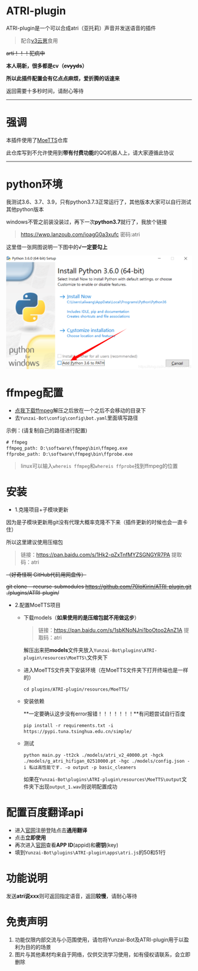 # ATRI-plugin

ATRI-plugin是一个可以合成atri（亚托莉）声音并发送语音的插件

> 配合[v3云崽](https://github.com/Le-niao/Yunzai-Bot)食用

~~arti！！！犯病中~~

**本人萌新，很多都是cv（~~cvyyds~~）**

**所以此插件配置会有亿点点麻烦，爱折腾的话速来**

返回需要十多秒时间，请耐心等待

---

# 强调

本插件使用了[MoeTTS](https://github.com/luoyily/MoeTTS/tree/main)仓库

此仓库写到不允许使用到**带有付费功能**的QQ机器人上，请大家遵循此协议

---

# python环境

我测试3.6、3.7、3.9，只有python3.7.3正常运行了，其他版本大家可以自行测试其他python版本

windows不管之前装没装过，再下一次**python3.7**就行了，我放个链接

> https://wwp.lanzoub.com/ioagG0a3xufc
> 密码:atri

这里借一张网图说明一下图中的√**一定要勾上**

![image](https://github.com/70loKirin/ATRI-plugin/blob/main/readme_/1.png)

# ffmpeg配置

* [点我下载ffmpeg](https://wwp.lanzoub.com/ifhhC091vp3a)解压之后放在一个之后不会移动的目录下
* 去`Yunzai-Bot\config\config\bot.yaml`里面填写路径

示例：(请复制自己的路径进行配置)

```
# ffmpeg
ffmpeg_path: D:\software\ffmpeg\bin\ffmpeg.exe
ffprobe_path: D:\software\ffmpeg\bin\ffprobe.exe
```

> linux可以输入`whereis ffmpeg`和`whereis ffprobe`找到ffmpeg的位置

# 安装

* 1.克隆项目+子模块更新

因为是子模块更新用git没有代理大概率克隆不下来（插件更新的时候也会一直卡住）

所以这里建议使用压缩包

> 链接：https://pan.baidu.com/s/1Hk2-qZxTnfMYZSGNGYR7PA 
> 提取码：atri

~~（好奇怪啊 GitHub代码用网盘传）~~

~~git clone --recurse-submodules https://github.com/70loKirin/ATRI-plugin.git ./plugins/ATRI-plugin/~~

* 2.配置MoeTTS项目

  * 下载models（**如果使用的是压缩包就不用做这步**）

    > 链接：https://pan.baidu.com/s/1sbKNoNJni1boOtoo2AnZ1A 
    > 提取码：atri

    解压出来把**models**文件夹放入`Yunzai-Bot\plugins\ATRI-plugin\resources\MoeTTS\`文件夹下

  * 进入MoeTTS文件夹下安装环境（在MoeTTS文件夹下打开终端也是一样的）

    ```
    cd plugins/ATRI-plugin/resources/MoeTTS/
    ```

  * 安装依赖

    **一定要确认这步没有error报错！！！！！！！**有问题尝试自行百度
  
    ```
    pip install -r requirements.txt -i https://pypi.tuna.tsinghua.edu.cn/simple/
    ```
  
  * 测试
  
    ```
    python main.py -tt2ck ./models/atri_v2_40000.pt -hgck ./models/g_atri_hifigan_02510000.pt -hgc ./models/config.json -i 私は高性能です. -o output -p basic_cleaners
    ```
  
    如果在`Yunzai-Bot\plugins\ATRI-plugin\resources\MoeTTS\output`文件夹下出现`output_1.wav`则说明配置成功

# 配置百度翻译api

* 进入[官网](http://api.fanyi.baidu.com/manage/developer)注册登陆点击**通用翻译**
* 点击**立即使用**
* 再次进入[官网](http://api.fanyi.baidu.com/manage/developer)查看**APP ID**(appid)和**密钥**(key)
* 填到`Yunzai-Bot\plugins\ATRI-plugin\apps\atri.js`的50和51行

# 功能说明

发送**atri说xxx**则可返回指定语音，返回**较慢**，请耐心等待

# 免责声明

1. 功能仅限内部交流与小范围使用，请勿将Yunzai-Bot及ATRI-plugin用于以盈利为目的的场景
3. 图片与其他素材均来自于网络，仅供交流学习使用，如有侵权请联系，会立即删除
